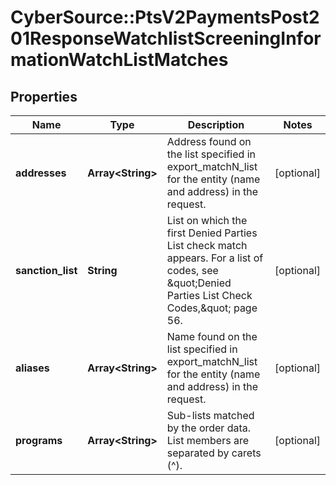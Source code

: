 # CyberSource::PtsV2PaymentsPost201ResponseWatchlistScreeningInformationWatchListMatches

## Properties
Name | Type | Description | Notes
------------ | ------------- | ------------- | -------------
**addresses** | **Array&lt;String&gt;** | Address found on the list specified in export_matchN_list for the entity (name and address) in the request.  | [optional] 
**sanction_list** | **String** | List on which the first Denied Parties List check match appears. For a list of codes, see \&quot;Denied Parties List Check Codes,\&quot; page 56.  | [optional] 
**aliases** | **Array&lt;String&gt;** | Name found on the list specified in export_matchN_list for the entity (name and address) in the request.  | [optional] 
**programs** | **Array&lt;String&gt;** | Sub-lists matched by the order data. List members are separated by carets (^). | [optional] 


